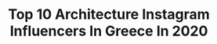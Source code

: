 ---
title: Top 10 Architecture Instagram Influencers In Greece In 2020
description: Identify the most popular Instagram accounts on inBeat.
platform: Instagram
profiles:
  - username: "georgefakaros"
    fullname: >-
      George Fakaros
    location: "Greece"
    followers: 10315
    engagement: 682
    commentsToLikes: 0.005906
    avatar: "https://scontent-lht6-1.cdninstagram.com/v/t51.2885-19/s320x320/60486776_724959501253810_8029871101414735872_n.jpg?_nc_ht=scontent-lht6-1.cdninstagram.com&_nc_ohc=Vi_l_-ilnv4AX8wcX0w&oh=c56f1f1df0337bfe507a6c58877e18ae&oe=5EB5491E"
    verified: false
    hashtags: "#mykonosgreece, #kohsamui, #dronephotography, #coconuttree"
  - username: "k_studio_gr"
    fullname: >-
      K-STUDIO
    location: "Greece"
    followers: 29141
    engagement: 493
    commentsToLikes: 0.016445
    avatar: "https://scontent-amt2-1.cdninstagram.com/v/t51.2885-19/s320x320/40072605_2072903812722109_1648872905968189440_n.jpg?_nc_ht=scontent-amt2-1.cdninstagram.com&_nc_ohc=7W9rgsURQr0AX8gr7Wu&oh=4bff406afab2e725640256a74b67a8cc&oe=5EB36EAF"
    verified: false
    hashtags: "#costanavarino, #barbouni, #skiathos, #kaplankaya"
  - username: "ntar_ina"
    fullname: >-
      Darina Kryvko
    location: "Greece"
    followers: 14567
    engagement: 1090
    commentsToLikes: 0.010855
    avatar: "https://scontent-ams4-1.cdninstagram.com/v/t51.2885-19/s320x320/82873506_191198338783467_4074032314277953536_n.jpg?_nc_ht=scontent-ams4-1.cdninstagram.com&_nc_ohc=bmwDoT_kYdUAX_yAhS_&oh=7559683903fbb1a4e0408e557bedfdf0&oe=5EBA284A"
    verified: false
    hashtags: "#imissparis, #tastyfood, #yumyum, #girlsnight"
  - username: "kostasboukou"
    fullname: >-
      Kostas Bouk
    location: "Greece"
    followers: 17070
    engagement: 1013
    commentsToLikes: 0.111249
    avatar: "https://scontent-ams4-1.cdninstagram.com/v/t51.2885-19/s320x320/13706805_574335016071912_1258117110_a.jpg?_nc_ht=scontent-ams4-1.cdninstagram.com&_nc_ohc=j_k73ZX2zPgAX8Y83eu&oh=d93c6fc7272fce979c03e2bfa3e13838&oe=5EB7A923"
    verified: false
    hashtags: "#staysafe, #prodromos, #hello, #lefkes"
  - username: "aba_tziz"
    fullname: >-
      📷G🍁E🌎O♊R🍃G👍E
    location: "Greece"
    followers: 5461
    engagement: 1984
    commentsToLikes: 0.167632
    avatar: "https://scontent-lhr8-1.cdninstagram.com/v/t51.2885-19/s320x320/47582625_536054396870290_8924110071563026432_n.jpg?_nc_ht=scontent-lhr8-1.cdninstagram.com&_nc_ohc=gpZ1UFW-RX8AX8P5TWx&oh=29d653cb721db88249f525c00abe6ee8&oe=5EBBE122"
    verified: false
    hashtags: "#tlpicks, #thisisathens, #minimaldotcom, #ladadika"
  - username: "nikosgkanosofficial"
    fullname: >-
      Nikos Gkanos (Nicko)
    location: "Greece"
    followers: 58040
    engagement: 393
    commentsToLikes: 0.019068
    avatar: "https://scontent-amt2-1.cdninstagram.com/v/t51.2885-19/s320x320/88187927_541635389799255_1953042030309408768_n.jpg?_nc_ht=scontent-amt2-1.cdninstagram.com&_nc_ohc=rglBJxIF1K8AX8E6TSE&oh=58f4a68d1e2ffd20b400fa5691d0de33&oe=5EB8FD38"
    verified: true
    hashtags: "#kiamos, #performance, #city, #chocolate"
  - username: "milena_spanou"
    fullname: >-
      Milena Spanou
    location: "Greece"
    followers: 9015
    engagement: 1905
    commentsToLikes: 0.059512
    avatar: "https://scontent-ssn1-1.cdninstagram.com/v/t51.2885-19/s320x320/89710541_206437987370275_3312130035367804928_n.jpg?_nc_ht=scontent-ssn1-1.cdninstagram.com&_nc_ohc=8avqTY9e5aQAX-FHO61&oh=227ad087fff624c4db97fe7da2d05e06&oe=5EA2BC38"
    verified: false
    hashtags: "#zonestreet, #cityofathens, #oldathens, #hikaricreative"
  - username: "minogiannisvalantis"
    fullname: >-
      Valantis
    location: "Greece"
    followers: 84890
    engagement: 653
    commentsToLikes: 0.049780
    avatar: "https://scontent-lhr8-1.cdninstagram.com/v/t51.2885-19/s320x320/42128585_249727132384122_8209327281856839680_n.jpg?_nc_ht=scontent-lhr8-1.cdninstagram.com&_nc_ohc=1gNZV8f-TdwAX_7Tfs2&oh=c1d81a0e2977d54cb1325fbbe7aabd7f&oe=5EB9E1B5"
    verified: false
    hashtags: "#art, #kings, #pink, #architecturelovers"
  - username: "merm1gas"
    fullname: >-
      ᴋᴏsᴛᴀs ᴇғᴛʜɪᴍɪᴏᴘᴏᴜʟᴏs
    location: "Greece"
    followers: 6478
    engagement: 1684
    commentsToLikes: 0.046770
    avatar: "https://scontent-amt2-1.cdninstagram.com/v/t51.2885-19/s320x320/89847681_135750771209221_9199607982806007808_n.jpg?_nc_ht=scontent-amt2-1.cdninstagram.com&_nc_ohc=ds4EsAkYQ24AX-9QkON&oh=a72547450eb03dc5881ae25b831292bc&oe=5EBB8419"
    verified: false
    hashtags: "#serialshooters, #bokehcity, #way2ill, #streetsineurope"
  - username: "john.th.karageorgos"
    fullname: >-
      Ioannis Th. Karageorgos
    location: "Greece"
    followers: 3549
    engagement: 1780
    commentsToLikes: 0.116116
    avatar: "https://scontent-lhr8-1.cdninstagram.com/v/t51.2885-19/s320x320/84240930_124963415617447_4271700006458621952_n.jpg?_nc_ht=scontent-lhr8-1.cdninstagram.com&_nc_ohc=kO2xU16UTtEAX_3zdBY&oh=da671d9cac47819ca0afb3ad79a02928&oe=5EB9BB45"
    verified: false
    hashtags: "#savethedecay, #grime, #beautifuldestinations, #greeceunlimited"
---
